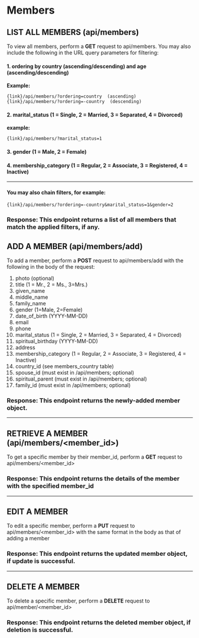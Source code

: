 # Members

## LIST ALL MEMBERS (api/members)

To view all members, perform a **GET** request to api/members. You may also include the following in the URL query parameters for filtering:

#### 1. ordering by country (ascending/descending) and age (ascending/descending)

**Example:**

```
{link}/api/members/?ordering=country  (ascending)
{link}/api/members/?ordering=-country  (descending)
```

#### 2. marital_status (1 = Single, 2 = Married, 3 = Separated, 4 = Divorced)

**example:**

```
{link}/api/members/?marital_status=1
```

#### 3. gender (1 = Male, 2 = Female)

#### 4. membership_category (1 = Regular, 2 = Associate, 3 = Registered, 4 = Inactive)

---

#### You may also chain filters, for example:

```
{link}/api/members/?ordering=-country&marital_status=1&gender=2
```

### Response: This endpoint returns a list of all members that match the applied filters, if any.

## ADD A MEMBER (api/members/add)

To add a member, perform a **POST** request to api/members/add with the following in the body of the request:

1. photo (optional)
2. title (1 = Mr., 2 = Ms., 3=Mrs.)
3. given_name
4. middle_name
5. family_name
6. gender (1=Male, 2=Female)
7. date_of_birth (YYYY-MM-DD)
8. email
9. phone
10. marital_status (1 = Single, 2 = Married, 3 = Separated, 4 = Divorced)
11. spiritual_birthday (YYYY-MM-DD)
12. address
13. membership_category (1 = Regular, 2 = Associate, 3 = Registered, 4 = Inactive)
14. country_id (see members_country table)
15. spouse_id (must exist in /api/members; optional)
16. spiritual_parent (must exist in /api/members; optional)
17. family_id (must exist in /api/members; optional)

### Response: This endpoint returns the newly-added member object.

---

## RETRIEVE A MEMBER (api/members/<member_id>)

To get a specific member by their member_id, perform a **GET** request to api/members/<member_id>

### Response: This endpoint returns the details of the member with the specified member_id

---

## EDIT A MEMBER

To edit a specific member, perform a **PUT** request to api/members/<member_id> with the same format in the body as that of adding a member

### Response: This endpoint returns the updated member object, if update is successful.

---

## DELETE A MEMBER

To delete a specific member, perform a **DELETE** request to api/member/<member_id>

### Response: This endpoint returns the deleted member object, if deletion is successful.
